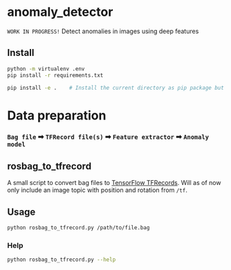 # anomaly_detector
`WORK IN PROGRESS!`
Detect anomalies in images using deep features

## Install
```bash
python -m virtualenv .env
pip install -r requirements.txt

pip install -e .    # Install the current directory as pip package but keep it editable (-e)
```

# Data preparation

### `Bag file` ➡ `TFRecord file(s)` ➡ `Feature extractor` ➡ `Anomaly model`

## rosbag_to_tfrecord

A small script to convert bag files to [TensorFlow TFRecords](https://www.tensorflow.org/tutorials/load_data/tfrecord). Will as of now only include an image topic with position and rotation from `/tf`.

## Usage
```bash
python rosbag_to_tfrecord.py /path/to/file.bag
```

### Help
```sh
python rosbag_to_tfrecord.py --help
```